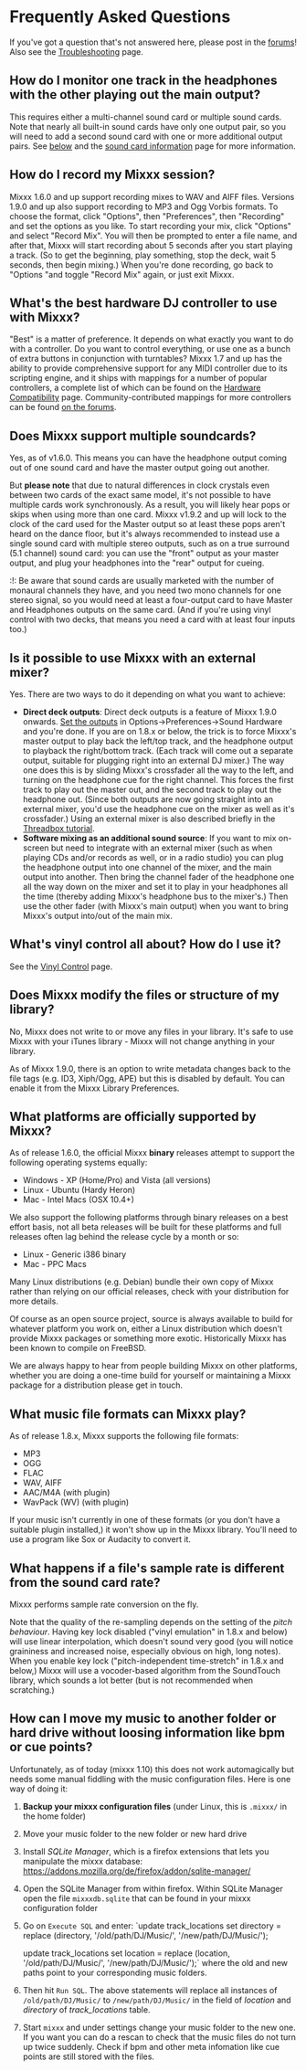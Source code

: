 # Frequently Asked Questions

If you've got a question that's not answered here, please post in the
[forums](http://www.mixxx.org/forums)\! Also see the
[Troubleshooting](Troubleshooting) page.

## How do I monitor one track in the headphones with the other playing out the main output?

This requires either a multi-channel sound card or multiple sound cards.
Note that nearly all built-in sound cards have only one output pair, so
you will need to add a second sound card with one or more additional
output pairs. See [below](faq#does_mixxx_support_multiple_soundcards)
and the [sound card information](hardware_compatibility#sound_cards)
page for more information.

## How do I record my Mixxx session?

Mixxx 1.6.0 and up support recording mixes to WAV and AIFF files.
Versions 1.9.0 and up also support recording to MP3 and Ogg Vorbis
formats. To choose the format, click "Options", then "Preferences", then
"Recording" and set the options as you like. To start recording your
mix, click "Options" and select "Record Mix". You will then be prompted
to enter a file name, and after that, Mixxx will start recording about 5
seconds after you start playing a track. (So to get the beginning, play
something, stop the deck, wait 5 seconds, then begin mixing.) When
you're done recording, go back to "Options "and toggle "Record Mix"
again, or just exit Mixxx.

## What's the best hardware DJ controller to use with Mixxx?

"Best" is a matter of preference. It depends on what exactly you want to
do with a controller. Do you want to control everything, or use one as a
bunch of extra buttons in conjunction with turntables? Mixxx 1.7 and up
has the ability to provide comprehensive support for any MIDI controller
due to its scripting engine, and it ships with mappings for a number of
popular controllers, a complete list of which can be found on the
[Hardware Compatibility](Hardware%20Compatibility) page.
Community-contributed mappings for more controllers can be found [on the
forums](http://mixxx.org/forums/viewforum.php?f=7).

## Does Mixxx support multiple soundcards?

Yes, as of v1.6.0. This means you can have the headphone output coming
out of one sound card and have the master output going out another.

But **please note** that due to natural differences in clock crystals
even between two cards of the exact same model, it's not possible to
have multiple cards work synchronously. As a result, you will likely
hear pops or skips when using more than one card. Mixxx v1.9.2 and up
will lock to the clock of the card used for the Master output so at
least these pops aren't heard on the dance floor, but it's always
recommended to instead use a single sound card with multiple stereo
outputs, such as on a true surround (5.1 channel) sound card: you can
use the "front" output as your master output, and plug your headphones
into the "rear" output for cueing.

:\!: Be aware that sound cards are usually marketed with the number of
<span class="underline">monaural</span> channels they have, and you need
two mono channels for one stereo signal, so you would need at least a
four-output card to have Master and Headphones outputs on the same card.
(And if you're using vinyl control with two decks, that means you need a
card with at least four inputs too.)

## Is it possible to use Mixxx with an external mixer?

Yes. There are two ways to do it depending on what you want to achieve:

  - **Direct deck outputs**: Direct deck outputs is a feature of Mixxx
    1.9.0 onwards. [Set the outputs](manual#external_mixer_mode) in
    Options-\>Preferences-\>Sound Hardware and you're done. If you are
    on 1.8.x or below, the trick is to force Mixxx's master output to
    play back the left/top track, and the headphone output to playback
    the right/bottom track. (Each track will come out a separate output,
    suitable for plugging right into an external DJ mixer.) The way one
    does this is by sliding Mixxx's crossfader all the way to the left,
    and turning on the headphone cue for the right channel. This forces
    the first track to play out the master out, and the second track to
    play out the headphone out. (Since both outputs are now going
    straight into an external mixer, you'd use the headphone cue on the
    mixer as well as it's crossfader.) Using an external mixer is also
    described briefly in the [Threadbox
    tutorial](http://mixxx.sourceforge.net/wiki/index.php/Threadbox_Tutorial#Using_an_External_Mixer_or_MIDI_Device).
  - **Software mixing as an additional sound source**: If you want to
    mix on-screen but need to integrate with an external mixer (such as
    when playing CDs and/or records as well, or in a radio studio) you
    can plug the headphone output into one channel of the mixer, and the
    main output into another. Then bring the channel fader of the
    headphone one all the way down on the mixer and set it to play in
    your headphones all the time (thereby adding Mixxx's headphone bus
    to the mixer's.) Then use the other fader (with Mixxx's main output)
    when you want to bring Mixxx's output into/out of the main mix.

## What's vinyl control all about? How do I use it?

See the [Vinyl Control](Vinyl%20Control) page.

## Does Mixxx modify the files or structure of my library?

No, Mixxx does not write to or move any files in your library. It's safe
to use Mixxx with your iTunes library - Mixxx will not change anything
in your library.

As of Mixxx 1.9.0, there is an option to write metadata changes back to
the file tags (e.g. ID3, Xiph/Ogg, APE) but this is disabled by default.
You can enable it from the Mixxx Library Preferences.

## What platforms are officially supported by Mixxx?

As of release 1.6.0, the official Mixxx **binary** releases attempt to
support the following operating systems equally:

  - Windows - XP (Home/Pro) and Vista (all versions)
  - Linux - Ubuntu (Hardy Heron)
  - Mac - Intel Macs (OSX 10.4+)

We also support the following platforms through binary releases on a
best effort basis, not all beta releases will be built for these
platforms and full releases often lag behind the release cycle by a
month or so:

  - Linux - Generic i386 binary
  - Mac - PPC Macs

Many Linux distributions (e.g. Debian) bundle their own copy of Mixxx
rather than relying on our official releases, check with your
distribution for more details.

Of course as an open source project, source is always available to build
for whatever platform you work on, either a Linux distribution which
doesn't provide Mixxx packages or something more exotic. Historically
Mixxx has been known to compile on FreeBSD.

We are always happy to hear from people building Mixxx on other
platforms, whether you are doing a one-time build for yourself or
maintaining a Mixxx package for a distribution please get in touch.

## What music file formats can Mixxx play?

As of release 1.8.x, Mixxx supports the following file formats:

  - MP3
  - OGG
  - FLAC
  - WAV, AIFF
  - AAC/M4A (with plugin)
  - WavPack (WV) (with plugin)

If your music isn't currently in one of these formats (or you don't have
a suitable plugin installed,) it won't show up in the Mixxx library.
You'll need to use a program like Sox or Audacity to convert it.

## What happens if a file's sample rate is different from the sound card rate?

Mixxx performs sample rate conversion on the fly.

Note that the quality of the re-sampling depends on the setting of the
*pitch behaviour*. Having key lock disabled ("vinyl emulation" in 1.8.x
and below) will use linear interpolation, which doesn't sound very good
(you will notice graininess and increased noise, especially obvious on
high, long notes). When you enable key lock ("pitch-independent
time-stretch" in 1.8.x and below,) Mixxx will use a vocoder-based
algorithm from the SoundTouch library, which sounds a lot better (but is
not recommended when scratching.)

## How can I move my music to another folder or hard drive without loosing information like bpm or cue points?

Unfortunately, as of today (mixxx 1.10) this does not work automagically
but needs some manual fiddling with the music configuration files. Here
is one way of doing it:

1.  **Backup your mixxx configuration files** (under Linux, this is
    `.mixxx/` in the home folder)
2.  Move your music folder to the new folder or new hard drive
3.  Install *SQLite Manager*, which is a firefox extensions that lets
    you manipulate the mixxx database:
    <https://addons.mozilla.org/de/firefox/addon/sqlite-manager/>
4.  Open the SQLite Manager from within firefox. Within SQLite Manager
    open the file `mixxxdb.sqlite` that can be found in your mixxx
    configuration folder
5.  Go on `Execute SQL` and enter: `update track_locations set directory
    = replace (directory, '/old/path/DJ/Music/', '/new/path/DJ/Music/');
    
    update track_locations set location = replace (location,
    '/old/path/DJ/Music/', '/new/path/DJ/Music/');` where the old and
    new paths point to your corresponding music folders. 
6.  Then hit `Run SQL`. The above statements will replace all instances
    of `/old/path/DJ/Music/` to `/new/path/DJ/Music/` in the field of
    *location* and *directory* of *track\_locations* table.
7.  Start `mixxx` and under settings change your music folder to the new
    one. If you want you can do a rescan to check that the music files
    do not turn up twice suddenly. Check if bpm and other meta
    infomation like cue points are still stored with the files.
